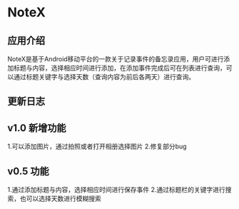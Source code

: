 # NoteX

## 应用介绍

  NoteX是基于Android移动平台的一款关于记录事件的备忘录应用，用户可进行添加标题与内容，选择相应时间进行添加，在添加事件完成后可在列表进行查询，可以通过标题关键字与选择天数（查询内容为前后各两天）进行查询。

## 更新日志
  ## v1.0 新增功能
  1.可以添加图片，通过拍照或者打开相册选择图片
  2.修复部分bug

## v0.5 功能
  1.通过添加标题与内容，选择相应时间进行保存事件
  2.通过标题栏的关键字进行搜索，也可以选择天数进行模糊搜索
